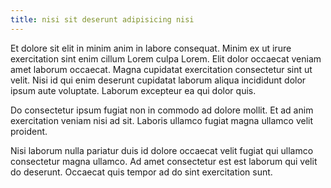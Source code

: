 ```yaml
---
title: nisi sit deserunt adipisicing nisi
---
```


Et dolore sit elit in minim anim in labore consequat. Minim ex ut irure exercitation sint enim cillum Lorem culpa Lorem. Elit dolor occaecat veniam amet laborum occaecat. Magna cupidatat exercitation consectetur sint ut velit. Nisi id qui enim deserunt cupidatat laborum aliqua incididunt dolor ipsum aute voluptate. Laborum excepteur ea qui dolor quis.

Do consectetur ipsum fugiat non in commodo ad dolore mollit. Et ad anim exercitation veniam nisi ad sit. Laboris ullamco fugiat magna ullamco velit proident.

Nisi laborum nulla pariatur duis id dolore occaecat velit fugiat qui ullamco consectetur magna ullamco. Ad amet consectetur est est laborum qui velit do deserunt. Occaecat quis tempor ad do sint exercitation sunt.